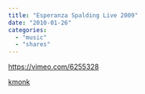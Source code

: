 ```yaml
---
title: "Esperanza Spalding Live 2009"
date: "2010-01-26"
categories: 
  - "music"
  - "shares"
---
```


https://vimeo.com/6255328

[kmonk](http://kmonk.info/post/333589056/esperanza-spalding-live-2009)
